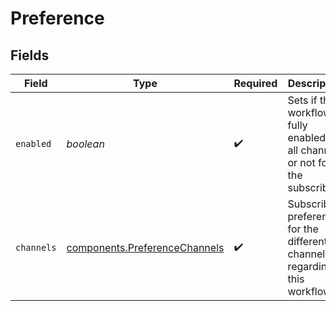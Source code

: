 # Preference


## Fields

| Field                                                                             | Type                                                                              | Required                                                                          | Description                                                                       |
| --------------------------------------------------------------------------------- | --------------------------------------------------------------------------------- | --------------------------------------------------------------------------------- | --------------------------------------------------------------------------------- |
| `enabled`                                                                         | *boolean*                                                                         | :heavy_check_mark:                                                                | Sets if the workflow is fully enabled for all channels or not for the subscriber. |
| `channels`                                                                        | [components.PreferenceChannels](../../models/components/preferencechannels.md)    | :heavy_check_mark:                                                                | Subscriber preferences for the different channels regarding this workflow         |